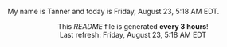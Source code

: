 My name is Tanner and today is Friday, August 23, 5:18 AM EDT.

<p align="center">This <i>README</i> file is generated <b>every 3 hours</b>!</br>Last refresh: Friday, August 23, 5:18 AM EDT<br /></p>
